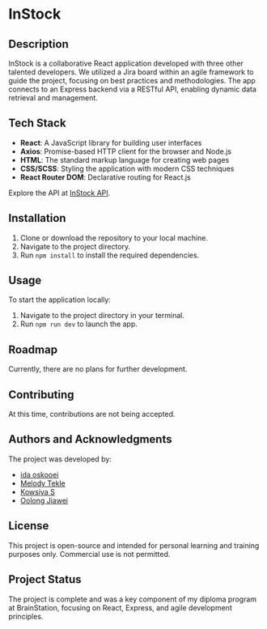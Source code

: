 # InStock

## Description

InStock is a collaborative React application developed with three other talented developers. We utilized a Jira board within an agile framework to guide the project, focusing on best practices and methodologies. The app connects to an Express backend via a RESTful API, enabling dynamic data retrieval and management.

## Tech Stack

- **React**: A JavaScript library for building user interfaces
- **Axios**: Promise-based HTTP client for the browser and Node.js
- **HTML**: The standard markup language for creating web pages
- **CSS/SCSS**: Styling the application with modern CSS techniques
- **React Router DOM**: Declarative routing for React.js

Explore the API at [InStock API](https://github.com/KowsiyaS/Instock-API).

## Installation

1. Clone or download the repository to your local machine.
2. Navigate to the project directory.
3. Run `npm install` to install the required dependencies.

## Usage

To start the application locally:

1. Navigate to the project directory in your terminal.
2. Run `npm run dev` to launch the app.

## Roadmap

Currently, there are no plans for further development.

## Contributing

At this time, contributions are not being accepted.

## Authors and Acknowledgments

The project was developed by:

- [ida oskooei](https://github.com/idaoskooei)
- [Melody Tekle](https://github.com/melodytekle)
- [Kowsiya S](https://github.com/KowsiyaS)
- [Oolong Jiawei](https://github.com/oolongjiawei)

## License

This project is open-source and intended for personal learning and training purposes only. Commercial use is not permitted.

## Project Status

The project is complete and was a key component of my diploma program at BrainStation, focusing on React, Express, and agile development principles.
